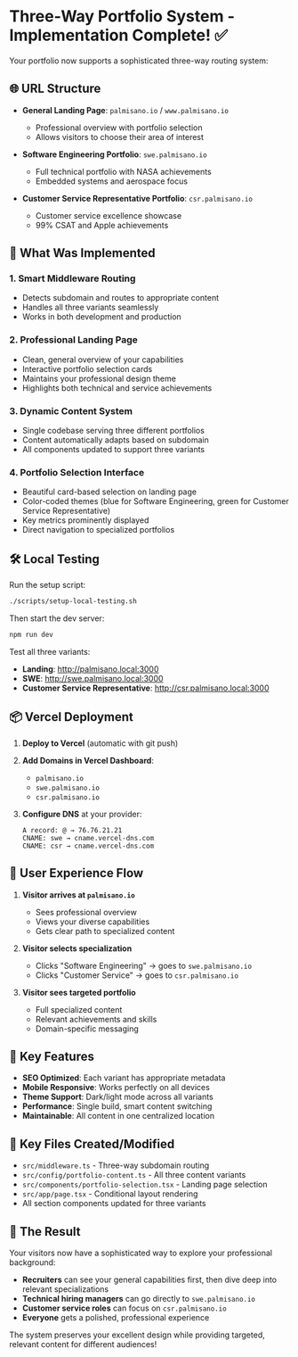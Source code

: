 # Three-Way Portfolio System - Implementation Complete! ✅

Your portfolio now supports a sophisticated three-way routing system:

## 🌐 URL Structure

- **General Landing Page**: `palmisano.io` / `www.palmisano.io`
  - Professional overview with portfolio selection
  - Allows visitors to choose their area of interest

- **Software Engineering Portfolio**: `swe.palmisano.io`
  - Full technical portfolio with NASA achievements
  - Embedded systems and aerospace focus

- **Customer Service Representative Portfolio**: `csr.palmisano.io`
  - Customer service excellence showcase
  - 99% CSAT and Apple achievements

## 🚀 What Was Implemented

### 1. **Smart Middleware Routing**
- Detects subdomain and routes to appropriate content
- Handles all three variants seamlessly
- Works in both development and production

### 2. **Professional Landing Page**
- Clean, general overview of your capabilities
- Interactive portfolio selection cards
- Maintains your professional design theme
- Highlights both technical and service achievements

### 3. **Dynamic Content System**
- Single codebase serving three different portfolios
- Content automatically adapts based on subdomain
- All components updated to support three variants

### 4. **Portfolio Selection Interface**
- Beautiful card-based selection on landing page
- Color-coded themes (blue for Software Engineering, green for Customer Service Representative)
- Key metrics prominently displayed
- Direct navigation to specialized portfolios

## 🛠 Local Testing

Run the setup script:
```bash
./scripts/setup-local-testing.sh
```

Then start the dev server:
```bash
npm run dev
```

Test all three variants:
- **Landing**: http://palmisano.local:3000
- **SWE**: http://swe.palmisano.local:3000
- **Customer Service Representative**: http://csr.palmisano.local:3000

## 📦 Vercel Deployment

1. **Deploy to Vercel** (automatic with git push)

2. **Add Domains in Vercel Dashboard**:
   - `palmisano.io`
   - `swe.palmisano.io`
   - `csr.palmisano.io`

3. **Configure DNS** at your provider:
   ```
   A record: @ → 76.76.21.21
   CNAME: swe → cname.vercel-dns.com
   CNAME: csr → cname.vercel-dns.com
   ```

## 🎯 User Experience Flow

1. **Visitor arrives at `palmisano.io`**
   - Sees professional overview
   - Views your diverse capabilities
   - Gets clear path to specialized content

2. **Visitor selects specialization**
   - Clicks "Software Engineering" → goes to `swe.palmisano.io`
   - Clicks "Customer Service" → goes to `csr.palmisano.io`

3. **Visitor sees targeted portfolio**
   - Full specialized content
   - Relevant achievements and skills
   - Domain-specific messaging

## 🔧 Key Features

- **SEO Optimized**: Each variant has appropriate metadata
- **Mobile Responsive**: Works perfectly on all devices
- **Theme Support**: Dark/light mode across all variants
- **Performance**: Single build, smart content switching
- **Maintainable**: All content in one centralized location

## 📁 Key Files Created/Modified

- `src/middleware.ts` - Three-way subdomain routing
- `src/config/portfolio-content.ts` - All three content variants
- `src/components/portfolio-selection.tsx` - Landing page selection
- `src/app/page.tsx` - Conditional layout rendering
- All section components updated for three variants

## 🎉 The Result

Your visitors now have a sophisticated way to explore your professional background:

- **Recruiters** can see your general capabilities first, then dive deep into relevant specializations
- **Technical hiring managers** can go directly to `swe.palmisano.io`
- **Customer service roles** can focus on `csr.palmisano.io`
- **Everyone** gets a polished, professional experience

The system preserves your excellent design while providing targeted, relevant content for different audiences!